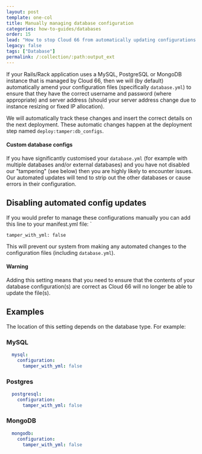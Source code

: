 ```yaml
---
layout: post
template: one-col
title: Manually managing database configuration
categories: how-to-guides/databases
order: 15
lead: "How to stop Cloud 66 from automatically updating configurations for managed databases"
legacy: false
tags: ["Database"]
permalink: /:collection/:path:output_ext
---
```


If your Rails/Rack application uses a MySQL, PostgreSQL or MongoDB instance that is managed by Cloud 66, then we will (by default) automatically amend your configuration files (specifically `database.yml`) to ensure that they have the correct username and password (where appropriate) and server address (should your server address change due to instance resizing or fixed IP allocation). 

We will automatically track these changes and insert the correct details on the next deployment. These automatic changes happen at the deployment step named `deploy:tamper:db_configs`. 

#### Custom database configs
<div class="notice"><p>If you have significantly customised your <code>database.yml</code> (for example with multiple databases and/or external databases) and you have not disabled our "tampering" (see below) then you are highly likely to encounter issues. Our automated updates will tend to strip out the other databases or cause errors in their configuration.</p></div>

## Disabling automated config updates

If you would prefer to manage these configurations manually you can add this line to your manifest.yml file: `

```shell
tamper_with_yml: false
```
This will prevent our system from making any automated changes to the configuration files (including `database.yml`).

#### Warning

<div class="notice notice-warning"><p>Adding this setting means that you need to ensure that the contents of your database configuration(s) are correct as Cloud 66 will no longer be able to update the file(s).</p></div>

## Examples

The location of this setting depends on the database type. For example:

### MySQL

```yaml
  mysql:
    configuration:
      tamper_with_yml: false
```

### Postgres
```yaml
  postgresql:
    configuration:
      tamper_with_yml: false
```

### MongoDB

```yaml
  mongodb:
    configuration:
      tamper_with_yml: false
```

